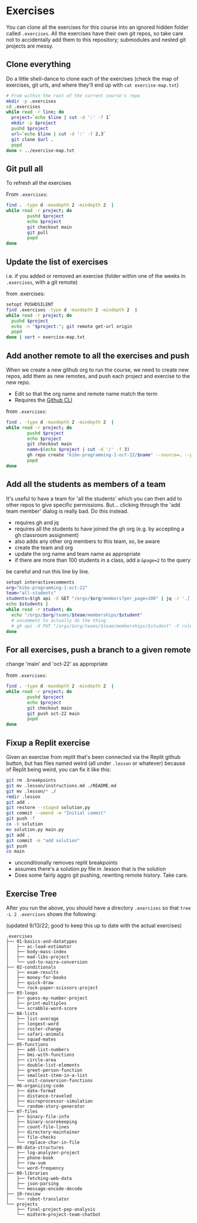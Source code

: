 # Exercises

You can clone all the exercises for this course into an ignored hidden folder called
`.exercises`. All the exercises have their own git repos, so take care not to
accidentally add them to this repository; submodules and nested git projects are
messy.

## Clone everything

Do a little shell-dance to clone each of the exercises (check the map of
exercises, git urls, and where they'll end up with `cat exercise-map.txt`)

```sh
# From within the root of the current course's repo
mkdir -p .exercises
cd .exercises
while read -r line; do
  project=`echo $line | cut -d ':' -f 1`
  mkdir -p $project
  pushd $project
  url=`echo $line | cut -d ':' -f 2,3`
  git clone $url .
  popd
done < ../exercise-map.txt
```

## Git pull all

To refresh all the exercises

From `.exercises`:

```sh
find . -type d -maxdepth 2 -mindepth 2  |
while read -r project; do
        pushd $project
        echo $project
        git checkout main
        git pull
        popd
done
```

## Update the list of exercises

i.e. if you added or removed an exercise (folder within one of the weeks in
`.exercises`, with a git remote)

from .exercises:

```sh
setopt PUSHDSILENT
find .exercises -type d -maxdepth 2 -mindepth 2  |
while read -r project; do
  pushd $project
  echo -n "$project:"; git remote get-url origin
  popd
done | sort > exercise-map.txt
```

## Add another remote to all the exercises and push

When we create a new github org to run the course, we need to create new repos, 
add them as new remotes, and push each project and exercise to the new repo.

* Edit so that the org name and remote name match the term
* Requires the [Github CLI](https://cli.github.com/)

from `.exercises`:

```sh
find . -type d -maxdepth 2 -mindepth 2  |
while read -r project; do
        pushd $project
        echo $project
        git checkout main
        name=$(echo $project | cut -d '/' -f 3)
        gh repo create "kibo-programming-1-oct-22/$name" --source=. --private --remote=oct-22 --push
        popd
done
```

## Add all the students as members of a team

It's useful to have a team for 'all the students' which you can then add to
other repos to give specific permissions. But... clicking through the 'add team
member' dialog is really bad. Do this instead.

- requires gh and jq
- requires all the students to have joined the gh org (e.g. by accepting a gh
    classroom assignment)
- also adds any other org members to this team, so, be aware
- create the team and org
- update the org name and team name as appropriate
- if there are more than 100 students in a class, add a `&page=2` to the query 

be careful and run this line by line.

```sh
setopt interactivecomments
org="kibo-programming-1-oct-22"
team="all-students"
students=$(gh api -X GET "/orgs/$org/members?per_page=100" | jq -r '.[].login')
echo $students | 
while read -r student; do
  echo "/orgs/$org/teams/$team/memberships/$student"
  # uncomment to actually do the thing
  # gh api -X PUT "/orgs/$org/teams/$team/memberships/$student" -F role='member'
done
```

## For all exercises, push a branch to a given remote

change 'main' and 'oct-22' as appropriate

from `.exercises`:

```sh
find . -type d -maxdepth 2 -mindepth 2  |
while read -r project; do
        pushd $project
        echo $project
        git checkout main
        git push oct-22 main
        popd
done
```

## Fixup a Replit exercise

Given an exercise from replit that's been connected via the Replit github
button, but has files named weird (all under `.lesson` or whatever) because of
Replit being weird, you can fix it like this:

```sh
git rm .breakpoints
git mv .lesson/instructions.md ./README.md
git mv .lesson/* ./
rmdir .lesson
git add .
git restore --staged solution.py
git commit --amend -m "Initial commit"
git push -f
co -b solution
mv solution.py main.py
git add .
git commit -m "add solution"
git push
co main
```

- unconditionally removes replit breakpoints
- assumes there's a solution.py file in .lesson that is the solution
- Does some fairly aggro git pushing, rewriting remote history. Take care.

## Exercise Tree

After you run the above, you should have a directory `.exercises` so that `tree
-L 2 .exercises` shows the following:

(updated 9/13/22; good to keep this up to date with the actual exercises)

```
.exercises
├── 01-basics-and-datatypes
│   ├── ac-load-estimator
│   ├── body-mass-index
│   ├── mad-libs-project
│   └── usd-to-naira-conversion
├── 02-conditionals
│   ├── exam-results
│   ├── money-for-books
│   ├── quick-draw
│   └── rock-paper-scissors-project
├── 03-loops
│   ├── guess-my-number-project
│   ├── print-multiples
│   └── scrabble-word-score
├── 04-lists
│   ├── list-average
│   ├── longest-word
│   ├── roster-change
│   ├── safari-animals
│   └── squad-mates
├── 05-functions
│   ├── add-list-numbers
│   ├── bmi-with-functions
│   ├── circle-area
│   ├── double-list-elements
│   ├── greet-person-function
│   ├── smallest-item-in-a-list
│   └── unit-conversion-functions
├── 06-organizing-code
│   ├── date-format
│   ├── distance-traveled
│   ├── microprocessor-simulation
│   └── random-story-generator
├── 07-files
│   ├── binary-file-info
│   ├── binary-scorekeeping
│   ├── count-file-lines
│   ├── directory-maintainer
│   ├── file-checks
│   └── replace-char-in-file
├── 08-data-structures
│   ├── log-analyzer-project
│   ├── phone-book
│   ├── row-sum
│   └── word-frequency
├── 09-libraries
│   ├── fetching-web-data
│   ├── json-parsing
│   └── message-encode-decode
├── 10-review
│   └── robot-translator
└── projects
    ├── final-project-pop-analysis
    └── midterm-project-team-chatbot
```
